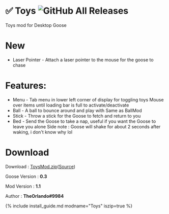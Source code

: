 # ✅ Toys ![GitHub All Releases](https://img.shields.io/github/downloads/TheOrlando/DesktopGooseMod_Toys/total?logo=github)

Toys mod for Desktop Goose

# New
- Laser Pointer - Attach a laser pointer to the mouse for the goose to chase

# Features:
- Menu - Tab menu in lower left corner of display for toggling toys
Mouse over items until loading bar is full to activate/deactivate
- Ball - A ball to bounce around and play with
Same as BallMod
- Stick - Throw a stick for the Goose to fetch and return to you
- Bed - Send the Goose to take a nap, useful if you want the Goose to leave you alone
Side note : Goose will shake for about 2 seconds after waking, i don't know why lol

# Download
Download : [ToysMod.zip](https://github.com/TheOrlando/DesktopGooseMod_Toys/releases/tag/latest)([Source](https://github.com/TheOrlando/DesktopGooseMod_Toys))

Goose Version : **0.3**

Mod Version : **1.1**

Author : **TheOrlando#9984**

{% include install_guide.md modname="Toys" iszip=true %}
